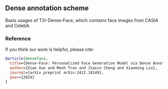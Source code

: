## Dense annotation scheme
Basis usages of T2I-Dense-Face, which contains face images from CASIA and CelebA.

### Reference
If you think our work is helpful, please cite:
```Bibtex
@article{denseface,
  title={Dense-Face: Personalized Face Generation Model via Dense Annotation Prediction}, 
  author={Xiao Guo and Manh Tran and Jiaxin Cheng and Xiaoming Liu},
  journal={arXiv preprint arXiv:2412.18149},
  year={2024}
}
```